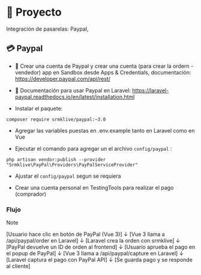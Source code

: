 # 🚀 Proyecto
Integración de pasarelas: Paypal, 

## 💳 Paypal

- 📑 Crear una cuenta de Paypal y crear una cuenta (para crear la ordern - vendedor) app en Sandbox desde Apps & Credentials, documentación: https://developer.paypal.com/api/rest/

- 📑 Documentación para usar Paypal en Laravel: https://laravel-paypal.readthedocs.io/en/latest/installation.html

- Instalar el paquete:
```
composer require srmklive/paypal:~3.0
```

- Agregar las variables puestas en .env.example tanto en Laravel como en Vue

- Ejecutar el comando para agregar un el archivo ```config/paypal``` :
```
php artisan vendor:publish --provider "Srmklive\PayPal\Providers\PayPalServiceProvider"
```

- Ajustar el ```config/paypal``` segun se requiera

- Crear una cuenta personal en TestingTools para realizar el pago (comprador)


### Flujo

> [!NOTE]
> [Usuario hace clic en botón de PayPal (Vue 3)]
> ↓
> [Vue 3 llama a /api/paypal/order en Laravel]
> ↓
> [Laravel crea la orden con srmklive]
> ↓
> [PayPal devuelve un ID de orden al frontend]
> ↓
> [Usuario aprueba el pago en el popup de PayPal]
> ↓
> [Vue 3 llama a /api/paypal/capture en Laravel]
> ↓
> [Laravel captura el pago con PayPal API]
> ↓
> [Se guarda pago y se responde al cliente]